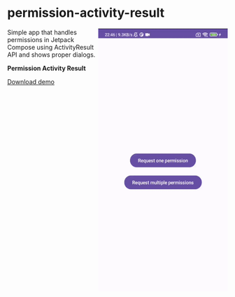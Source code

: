 # permission-activity-result

<img align="right" width="296" height="600"  src="https://github.com/raheemadamboev/permission-activity-result/blob/master/banner.gif" />

Simple app that handles permissions in Jetpack Compose using ActivityResult API and shows proper dialogs.

**Permission Activity Result**

<a href="https://github.com/raheemadamboev/permission-activity-result/blob/master/app-debug.apk">Download demo</a>
